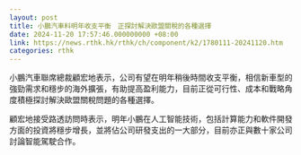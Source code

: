 ```yaml
---
layout: post
title: 小鵬汽車料明年收支平衡　正探討解決歐盟關稅的各種選擇
date: 2024-11-20 17:57:46.000000000 +08:00
link: https://news.rthk.hk/rthk/ch/component/k2/1780111-20241120.htm
categories: rthk
---
```


小鵬汽車聯席總裁顧宏地表示，公司有望在明年稍後時間收支平衡，相信新車型的強勁需求和穩步的海外擴張，有助提高盈利能力，目前正從可行性、成本和戰略角度積極探討解決歐盟關稅問題的各種選擇。

顧宏地接受路透訪問時表示，明年小鵬在人工智能技術，包括計算能力和軟件開發方面的投資將穩步增長，並將佔公司研發支出的一大部分，目前亦正與數十家公司討論智能駕駛合作。

